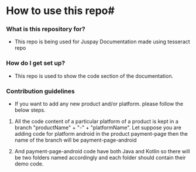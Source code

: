 # How to use this repo#

### What is this repository for? ###

* This repo is being used for Juspay Documentation made using tesseract repo

### How do I get set up? ###

* This repo is used to show the code section of the documentation.

### Contribution guidelines ###

* If you want to add any new product and/or platform. please follow the below steps.

1. All the code content of a particular platform of a product is kept in a branch "productName" + "-" + "platformName".
    Let suppose you are adding code for platform android in the product payment-page then the name of the branch will be 
        payment-page-android

2. And payment-page-android code have both Java and Kotlin so there will be two folders named accordingly and each folder should contain their demo code.
